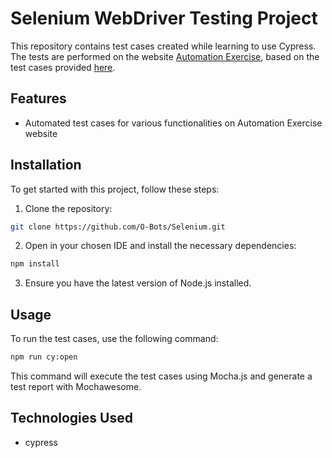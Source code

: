 
# Selenium WebDriver Testing Project

This repository contains test cases created while learning to use Cypress. The tests are performed on the website [Automation Exercise](https://www.automationexercise.com/), based on the test cases provided [here](https://www.automationexercise.com/test_cases).

## Features

- Automated test cases for various functionalities on Automation Exercise website


## Installation
To get started with this project, follow these steps:

1. Clone the repository:
```bash
git clone https://github.com/O-Bots/Selenium.git
```

2. Open in your chosen IDE and install the necessary dependencies:

```bash
npm install
```

3. Ensure you have the latest version of Node.js installed.

## Usage
To run the test cases, use the following command:

```bash
npm run cy:open
```

This command will execute the test cases using Mocha.js and generate a test report with Mochawesome.

## Technologies Used
- cypress
